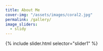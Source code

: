 ```yaml
---
title: About Me
cover-img: "/assets/images/coral2.jpg"
permalink: /gallery/
image_sliders:
  - slidy
---
```


  {% include slider.html selector="slider1" %}
